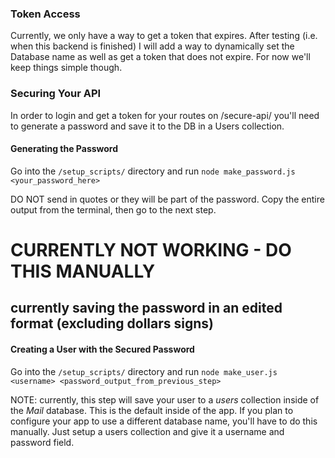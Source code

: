 ### Token Access

Currently, we only have a way to get a token that expires. After testing (i.e. when this backend is finished) I will add a way
to dynamically set the Database name as well as get a token that does not expire. For now we'll keep things simple though.

### Securing Your API

In order to login and get a token for your routes on /secure-api/ you'll need to generate a password and save it to the DB in a Users collection.

#### Generating the Password

Go into the `/setup_scripts/` directory and run `node make_password.js <your_password_here>`

DO NOT send in quotes or they will be part of the password. Copy the entire output from the terminal, then go to the next step.

# CURRENTLY NOT WORKING - DO THIS MANUALLY
## currently saving the password in an edited format (excluding dollars signs)

#### Creating a User with the Secured Password

Go into the `/setup_scripts/` directory and run `node make_user.js <username> <password_output_from_previous_step>`

NOTE: currently, this step will save your user to a *users* collection inside of the *Mail* database. This is the default inside of the app. If you plan to configure your app to use a different database name, you'll have to do this manually. Just setup a users collection and give it a username and password field.
